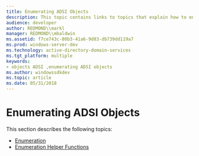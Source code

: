 ```yaml
---
title: Enumerating ADSI Objects
description: This topic contains links to topics that explain how to enumerate ADSI objects.
audience: developer
author: REDMOND\\markl
manager: REDMOND\\mbaldwin
ms.assetid: f7ce743c-80b3-41a6-9d83-db739dd119a7
ms.prod: windows-server-dev
ms.technology: active-directory-domain-services
ms.tgt_platform: multiple
keywords:
- objects ADSI ,enumerating ADSI objects
ms.author: windowssdkdev
ms.topic: article
ms.date: 05/31/2018
---
```


# Enumerating ADSI Objects

This section describes the following topics:

-   [Enumeration](enumeration.md)
-   [Enumeration Helper Functions](enumeration-helper-functions.md)

 

 




